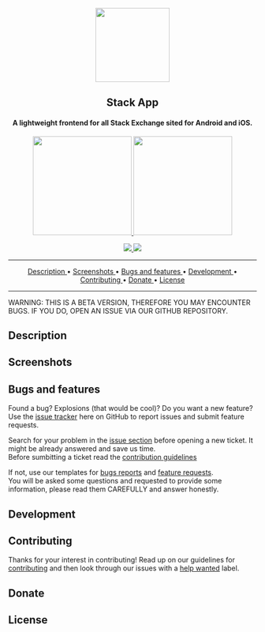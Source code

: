 
<p align="center">
  <a href="PLACEHOLDER">
    <img src="https://via.placeholder.com/150x150" width="150">
  </a>
</p> 

<h2 align="center"> <b> Stack App </b> </h2>
<h4 align="center"> A lightweight frontend for all Stack Exchange sited for Android and iOS. </h4>

<p align="center">
  <a href="PLACEHOLDER">
    <img src="https://play.google.com/intl/en_us/badges/static/images/badges/en_badge_web_generic.png" width="200">
  </a>
  <a href="PLACEHOLDER">
    <img src="https://play.google.com/intl/en_us/badges/static/images/badges/en_badge_web_generic.png" width="200">
  </a>
</p> 

<p align="center">
  <a href="https://github.com/NBprojekt/stack-app/actions?query=workflow%3A%22Ionic+CI%22" alt="Ionic CI Status">
    <img src="https://github.com/nbprojekt/stack-app/workflows/Ionic%20CI/badge.svg">
  </a>
  
  <a href="https://github.com/NBprojekt/stack-app/actions?query=workflow%3A%22Android+CI%22" alt="Android CI Status">
    <img src="https://github.com/nbprojekt/stack-app/workflows/Android%20CI/badge.svg">
  </a>
</p>

<hr>

<p align="center">
  <a href="#description"> Description </a> &bull;
  <a href="#screenshots"> Screenshots </a> &bull;
  <a href="#bugs-and-features"> Bugs and features </a> &bull;
  <a href="#development"> Development </a> &bull;
  <a href="#contributing"> Contributing </a> &bull;
  <a href="#donate"> Donate </a> &bull;
  <a href="#license"> License </a>
</p>

<hr>

<div>
  WARNING: THIS IS A BETA VERSION, THEREFORE YOU MAY ENCOUNTER BUGS. IF YOU DO, OPEN AN ISSUE VIA OUR GITHUB REPOSITORY.
</div>

## Description

## Screenshots
 
## Bugs and features 
Found a bug? Explosions (that would be cool)? Do you want a new feature? Use the [issue tracker][1] here on GitHub to report issues and submit feature requests. 

Search for your problem in the [issue section][1] before opening a new ticket. It might be already answered and save us time.<br>
Before sumbitting a ticket read the [contribution guidelines][4]

If not, use our templates for [bugs reports][2] and [feature requests][3]. <br>
You will be asked some questions and requested to provide some information, please read them CAREFULLY and answer honestly.

## Development

## Contributing
Thanks for your interest in contributing! Read up on our guidelines for [contributing][4] and then look through our issues with a [help wanted][5] label.

## Donate

## License

[1]: https://github.com/nbprojekt/stack-app/issues
[2]: https://github.com/NBprojekt/stack-app/issues/new?assignees=&labels=bug&template=bug-report.md&title=
[3]: https://github.com/NBprojekt/stack-app/issues/new?assignees=&labels=enhancement&template=feature_request.md&title=
[4]: https://github.com/NBprojekt/stack-app/blob/master/.github/CONTRIBUTING.md
[5]: https://github.com/NBprojekt/stack-app/labels/help%20wanted
